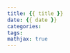 ```yaml
---
title: {{ title }}
date: {{ date }}
categories:
tags:
mathjax: true
---
```


<!-- more -->
<!-- indicate-the-source -->
